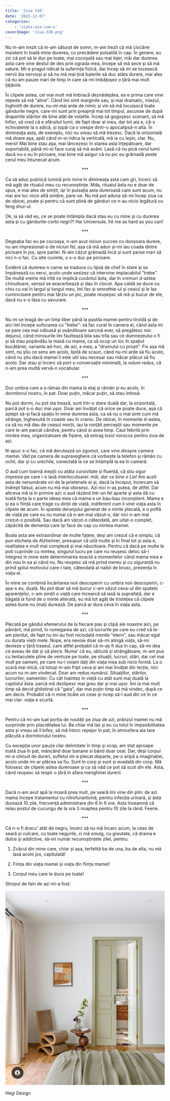 ```yaml
---
title: 'Ziua 330'
date: '2022-12-07'
categories:
    - 'viata-asa-cum-e'
coverImage: 'ziua-330.png'
---
```


Nu m-am trezit că m-am săturat de somn, m-am trezit că mă ciocăne insistent în toată mine durerea, cu precădere pulsatilă în cap. În genere, eu zic că pot să le duc pe toate, mai cocoșată sau mai lejer, măi dar durerea asta care vine destul de des prin ograda mea, începe să mă sece și să mă sature. Mi-e pragul ridicat la suferința fizică, dar încep să mi se tocească nervii ăia nervioși și să nu mă mai țină baierile să duc atâta durere, mai ales că nu am pauze mari de timp în care să-mi îmbățoșez o țâră mai mult țâțânile.

În clipele astea, cel mai mult mă îmbracă deznădejdea, ea e prima care vine repede să mă "aline". Când îmi simt marginile sau, și mai dramatic, miezul, înghiotit de durere, nu-mi mai arde de nimic și vin să mă locuiască toate gândurile negre, care-mi sunt prin preajmă mai tot timpul, ascunse de după draperiile stărilor de bine atât de volatile. Încep să gogoșesc scenarii, să mă înfior, să cred că e sfârșitul lumii, de fapt doar al meu, dar tot aia e, că-s echivalente la o adică, și țopăi ca o viespe dintr-o apocalipsă-n alta. În dimineața asta, de exemplu, nici nu vreau să mă trezesc. Dacă la orizontală mă doare așa, apăi când m-oi ridica la verticală, mă ia cu leșin, clar. Nu, mersi! Mai bine stau așa, mai lâncezesc în starea asta înțepătoare, dar suportabilă, până mi-oi face curaj să mă avânt. Lasă că nu pică cerul lumii dacă nu-s eu în picioare, mai bine mă asigur că nu pic eu grămadă peste cerul meu întunecat acum.

<p style="text-align: center;">***</p>

Ca să aduc puținică lumină prin mine în dimineața asta cam gri, încerc să mă agăț de ritualul meu cu recunoștințe. Mda, ritualul ăsta nu e doar de spus, e mai ales de simțit, iar în pulsația asta dureroasă care sunt acum, nu mai are loc nicio altă simțire, pare-se. Nu mă pot aduna să-mi încep ziua ca de obicei, poate și pentru că sunt plină de gânduri ce n-au nicio legătură cu feng shui-ul.

Ok, ia să văd eu, ce se poate întâmpla dacă stau eu cu mine și cu durerea asta și cu gândurile-corbi negri?! Hai Universule, hit me as hard as you can!

<p style="text-align: center;">***</p>

Degeaba fac eu pe cocoașa, n-am avut niciun succes cu donșoara durere, nu am impresionat-o de niciun fel, așa că mă adun și-mi iau coada dintre picioare în jos, spre parter. N-am căzut grămadă încă și sunt șanse mari să nici n-o fac. Cu alte cuvinte, o s-o duc pe picioare.

Evident că durerea-n carne se traduce cu lipsă de chef în stare și se împănează cu nervi, acolo unde sesizez că intervine implacabilul "trebe". De multă vreme mă irită ce implică cuvântul ăsta, dar în vremuri d-astea chinuitoare, sensul se exacerbează și dau în clocot. Apa caldă se duce cu chiu cu vai în largul și lungul meu, îmi fac și smoothie-ul și ceaiul și le las cumincioare pentru mai târziu un pic, poate reușeșsc să mă și bucur de ele, dacă nu s-o lăsa cu savurare.

<p style="text-align: center;">***</p>

Nu mi se leagă de-un timp liber până la pastila mamei pentru tiroidă și de aici îmi începe sufocarea cu "trebe": să fac curat în camera ei, când asta mi se pare cea mai odioasă și osânditoare sarcină ever, să pregătesc mic dejunul, când mirosurile îmi faultează bila sau trila sau ce dumnezeului o fi și să stau popândău la masă cu mama, ca să ocup un loc în spațiul bucătăriei, varianta ad-hoc, de azi, a mea, a "drumului cu proști". Fix așa mă simt, nu știu ce sens am acolo, lipită de scaun, când nu-mi arde să fiu acolo, când nu știu dacă mamei îi este util sau necesar sau măcar plăcut să fiu acolo. Dar stau și încerc să port o conversație minimală, la volum redus, că n-am prea multă vervă-n vocabular.

<p style="text-align: center;">***</p>

Duc umbra care a a rămas din mama la etaj și rămân și eu acolo, în dormitorul nostru, în pat. Doar puțin, măcar puțin, să stau întinsă.

Nu pot dormi, nu pot sta trează, sunt într-o stare duală dar, la orizontală, parcă pot s-o duc mai ușor. Doar am învățat că orice se poate duce, așa că aștept să-și facă spațiu în mine durerea asta, ca să nu o mai simt cum mă strânge, înghesuită în coaste sau în craniu. De obicei, în momente d-astea, ca să nu mă dau de ceasul morții, iau la ronțăit percepții sau momente pe care le-am parcat cândva, pentru când oi avea timp. Caut febrilă prin mintea mea, organizatoare de fișiere, să extrag lozul norocos pentru ziua de azi.

N-apuc s-o fac, că mă derutează un zgomot, care vine dinspre camera mamei. Văd pe camera de supraveghere că vorbește la telefon și rămân cu ochii, dar și cu urechile, conectată la ce se întâmplă la ea în cameră.

O aud cum toarnă inepții cu atâta cursivitate și fluență, că știu sigur impresia pe care i-o lasă interlocutoarei: _măi, dar ce bine e Lia!_ Am auzit asta de nenumărate ori de la prietenele ei și, dacă la început, încercam să îndrept falsul, acum nu mă mai obosesc. Azi nici n-aș putea, de altfel. Dar altceva mă ia în primire azi: o aud râzând într-un fel aparte și asta dă cu toată forța la o parte ideea mea că mama e un bau-bau inconștient. Mama e și ea o ființă care trage cu dinții de viață, indiferent cum îi vine viața asta în clipele de acum. În spatele deranjului generat de o minte plecată, e o poftă de viață pe care eu nu numai că n-am mai văzut-o, dar nici n-am mai crezut-o posibilă. Sau dacă am văzut-o câteodată, am uitat-o complet, zăpăcită de demența care își face de cap cu mintea mamei.

Boala asta are extraordinar de multe fațete, deși am crezut că e simplu, că pun eticheta de Alzheimer, presupun că uită multe și în final tot și asta e, realitatea e mult mai complexă și mai năucitoare. Pentru că dacă pe multe le poți cuprinde cu mintea, singurul lucru pe care nu reușesc deloc să-l integrez în mine este determinarea exactă a momentelor când mama mea e din nou în ea și când nu. Nu reușesc să mă prind mereu și cu siguranță nu prind șpilul motivului care-i taie, câteodată al naibii de brusc, prezența în viața ei.

În mine se combină încântarea noii descoperiri cu umbra noii descoperiri, c-așa-s eu, duală. Nu pot doar să mă bucur c-am văzut ceva-ul din spatele aparențelor, c-am simțit o viață care încearcă să iasă la suprafață, dar e băgată la fund de o minte alterată, eu mă tot agăț de tristețea că clipele astea bune nu (mai) durează. De parcă ar dura ceva în viața asta.

<p style="text-align: center;">***</p>

Plecată pe gândul efemerului de la fiecare pas și clipă ale noastre aici, pe pământ, mă prind, în rumegarea de azi, că lucrurile pe care eu cred că le-am pierdut, de fapt nu mi-au fost niciodată menite "etern", sau măcar egal cu durata vieții mele. Nope, era nevoie doar să-mi atingă viața, să-mi devieze o țâră traseul, care altfel probabil că m-aș fi dus în cap, să-mi dea ce aveau de dat și să plece. Numa' că eu, obtuză și strângătoare, m-am pus cu tentaculele pline de ventuze pe toate, pe situații, lucruri, stări, dar cel mai mult pe oameni, pe care nu-i voiam dați din viața mea sub nicio formă. La o scară mai mică, că totuși m-am fript ceva și am mai învățat din lecție, nici acum nu m-am vindecat. Doar am redus numărul. Situațiilor, stărilor, lucrurilor, oamenilor. Cu cât înaintez în viață cu atât sunt mai duală la capitolul ăsta: parcă mă dezlipesc mai greu dar și mai ușor. Îmi ia mai mult timp să decid ghilotinal că "gata", dar mai puțin timp să mă vindec, după ce am decis. Probabil că-n mine ticăie un ceas și-ncep să-l aud din ce în ce mai clar: viața e scurtă.

<p style="text-align: center;">***</p>

Pentru că mi-am luat porția de noutăți pe ziua de azi, prânzul mamei nu mă surprinde prin placiditatea lui. Ba chiar mă las și eu cu totul în impasibilitatea asta și vreau să îl bifez, să mă întorc repejor în pat, în atmosfera aia tare plăcută a dormitorului nostru.

Cu excepția unor pauze clar delimitate în timp și scop, am stat aproape toată ziua în pat, mâncând doar banane si bând doar ceai. Dar, deși corpul mi-e chinuit de dureri, sufletul mi-e plecat departe, pe-o aripă a imaginației, acolo unde mi-ar plăcea sa fiu. Sunt în corp și sunt și evadată din corp. Mă folosesc de clipele astea dureroase și ca să văd ce pot să scot din ele. Asta, când reușesc să respir o țâră în afara menghinei durerii.

<p style="text-align: center;">***</p>

Dacă n-am avut apă la moară prea mult, pe seară îmi vine din plin: de azi mama începe tratamentul cu nitrofurantoină, pentru infecția urinară, și ăsta durează 10 zile, frecvență administrare din 6 în 6 ore. Asta înseamnă că reiau postul de cucurigu de la ora 3 noaptea pentru 10 zile la rând. Feerie.

<p style="text-align: center;">***</p>

Că n-o fi dracu' atât de negru, încerc să nu mă încarc acum, la ceas de seară și culcare, cu toate negurile, ci mă smulg, cu greutate, că drama e dulce și addictive, să-mi număr recunoștințele zilei, pentru:

1. Zvâcul din mine care, chiar și așa, terfelită ba de una, ba de alta, nu mă lasă acolo jos, capitulată!

2. Ființa din viața mamei și viața din ființa mamei!

3. Corpul meu care le duce pe toate!

Stropul de fain de azi mi-a fost:

![](images/330.jpeg)

Hegi Design
